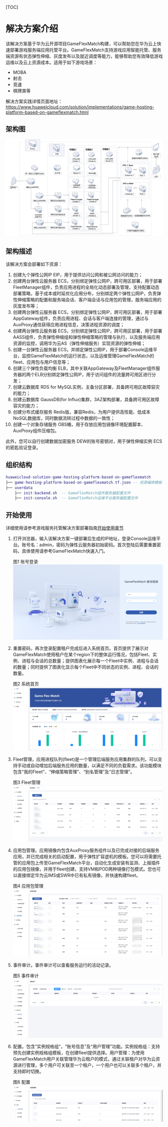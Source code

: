 [TOC]

**解决方案介绍**
===============
该解决方案基于华为云开源项目GameFlexMatch构建，可以帮助您在华为云上快速部署游戏服务端应用托管平台。GameFlexMatch支持游戏应用智能托管、服务端资源有状态弹性伸缩、灰度发布以及就近调度等能力，能够帮助您有效降低游戏运维以及云上资源成本。适用于如下游戏场景：

- MOBA
- 射击
- 竞速
- 棋牌类等

解决方案实践详情页面地址：https://www.huaweicloud.com/solution/implementations/game-hosting-platform-based-on-gameflexmatch.html

**架构图**
---------------
![方案架构](./document/game-hosting-platform-based-on-gameflexmatch.png)

**架构描述**
---------------
该解决方案会部署如下资源：
1. 创建九个弹性公网IP EIP，用于提供访问公网和被公网访问的能力；
2. 创建两台弹性云服务器 ECS，分别绑定弹性公网IP，跨可用区部署，用于部署FleetManager组件，负责应用进程的全局化动态部署及管理，支持配置动态部署策略，基于成本或时延优化应用分布，分别绑定两个弹性公网IP，负责弹性伸缩策略的配置和服务端会话、客户端会话与应用包的管理，服务端应用的灰度发布等；
3. 创建两台弹性云服务器 ECS，分别绑定弹性公网IP，跨可用区部署，用于部署AppGateway组件，负责应用进程、会话与客户端连接的管理，通过与AuxProxy通信获得应用进程信息，决策进程资源的调度；
4. 创建两台弹性云服务器 ECS，分别绑定弹性公网IP，跨可用区部署，用于部署AASS组件，负责弹性伸缩组和弹性伸缩策略的管理与执行，以及服务端应用资源的监控，调用华为云AS（弹性伸缩服务）实现资源的弹性伸缩；
5. 创建一台弹性云服务器 ECS，并绑定弹性公网IP，用于部署Console运维平台，监控GameFlexMatch的运行状态，以及运维管理GameFlexMatch的fleet、应用包与用户信息等；
6. 创建三个弹性负载均衡 ELB，其中关联AppGateway及FleetManager组件服务器的两个ELB分别绑定弹性公网IP，用于访问组件的流量跨可用区进行分发；
7. 创建云数据库 RDS for MySQL实例，主备分区部署，具备跨可用区故障容灾的能力；
8. 创建云数据库 GaussDB(for Influx)集群，3AZ架构部署，具备跨可用区故障容灾的能力；
9. 创建分布式缓存服务 Redis版，兼容Redis，为用户提供高性能、低成本NoSQL数据库，同时数据流转过程中数据的一致性；
10. 创建一个对象存储服务 OBS桶，用于存放应用包镜像环境配置脚本、AuxProxy组件压缩包。

此外，您可以自行创建数据加密服务 DEW的账号密钥对，用于弹性伸缩实例 ECS 的密匙验证登录。

**组织结构**
---------------

``` lua
huaweicloud-solution-game-hosting-platform-based-on-gameflexmatch
├── game-hosting-platform-based-on-gameflexmatch.tf.json -- 资源编排模板
├── userdata
    ├── init-backend.sh  -- GameFlexMatch组件服务器配置文件
    ├── init-console.sh  -- GameFlexMatch运维平台服务器配置文件
```

**开始使用**
---------------
详细使用请参考游戏服务托管解决方案部署指南[开始使用章节](https://support.huaweicloud.com/ghpgfm-ctf/ghpgfm_06.html)

1. 打开浏览器，输入该解决方案一键部署后生成的IP地址，登录Console运维平台。账号名：admin，密码为弹性云服务器初始密码。首次登陆后需要重置密码，具体使用请参考GameFlexMatch快速入门。

	图1 账号登录
	![账号登录](./document/readme-image-001.png)
1. 重置密码，再次登录配置租户完成后进入系统首页。首页提供了展示对GameFlexMatch使用租户在某个region下的整体运行情况，包括Fleet、实例、进程与会话的总数量；提供图表化展示每一个Fleet中实例、进程与会话的数量；同时提供了图表化显示每个Fleet中不同状态的实例、进程、会话的数量。

	图2 系统首页
	![系统首页](./document/readme-image-002.png)
1. Fleet管理，应用进程队列(fleet)是一个管理后端服务应用集群的队列，可以支持手动或自动增加后端服务应用的数量，以满足不同的负载需求。该功能模块包含“我的Fleet”、“伸缩策略管理”、“别名管理”及“日志管理”。

	图3 Fleet管理
	![Fleet管理](./document/readme-image-003.png)
1. 应用包管理。应用镜像内包含AuxProxy服务组件以及已完成对接的后端服务应用，并已完成相关的启动配置，用于弹性扩容虚机的模板。您可以将需要托管的应用包上传至GameFlexMatch平台，自动化生成安装有监测、上报插件的应用包镜像，并用于fleet创建，支持VM和POD两种镜像打包模式。您也可以直接绑定华为云IMS或SWR中已有私有镜像，并快速构建fleet。

	图4 应用包管理
	![应用包管理](./document/readme-image-004.png)
1. 事件审计。事件审计可以查看服务运行的活动记录。

	图5 事件审计
	![事件审计](./document/readme-image-005.png)
1. 配置。包含”实例规格组“，“账号信息”及“用户管理”功能。实例规格组：支持预先创建实例规格组模板，在创建fleet提供选择。用户管理：为使用GameFlexMatch用户关联管理华为云租户的模式，通过关联租户对华为云资源进行管理，多个用户可关联至一个租户，一个用户也可以关联多个租户，并支持即时切换。

	图6 配置
	![配置](./document/readme-image-006.png)